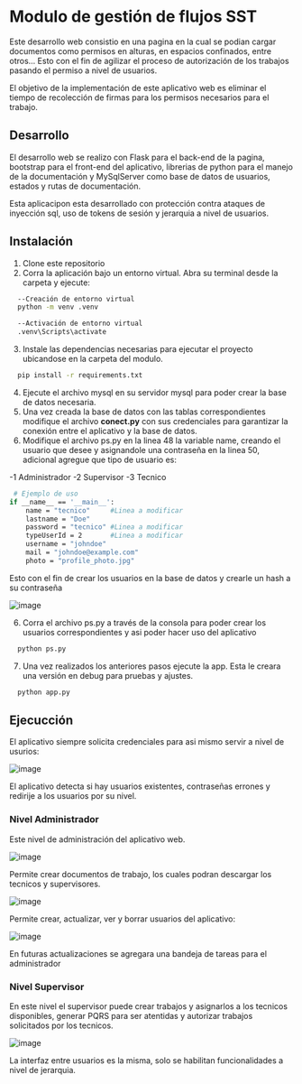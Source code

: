 # Modulo de gestión de flujos SST

Este desarrollo web consistio en una pagina en la cual se podian cargar documentos como permisos en alturas, en espacios confinados, entre otros... Esto con el fin de agilizar el proceso de autorización de los trabajos pasando el permiso a nivel de usuarios. 

El objetivo de la implementación de este aplicativo web es eliminar el tiempo de recolección de firmas para los permisos necesarios para el trabajo. 


## Desarrollo 
El desarrollo web se realizo con Flask para el back-end de la pagina, bootstrap para el front-end del aplicativo, librerias de python para el manejo de la documentación y MySqlServer como base de datos de usuarios, estados y rutas de documentación.

Esta aplicacipon esta desarrollado con protección contra ataques de inyección sql, uso de tokens de sesión y jerarquia a nivel de usuarios. 

## Instalación 

1) Clone este repositorio
2) Corra la aplicación bajo un entorno virtual. Abra su terminal desde la carpeta y ejecute:
```bash
  --Creación de entorno virtual
  python -m venv .venv

  --Activación de entorno virtual
  .venv\Scripts\activate
```
3) Instale las dependencias necesarias para ejecutar el proyecto ubicandose en la carpeta del modulo.

```bash
  pip install -r requirements.txt
```
4) Ejecute el archivo mysql en su servidor mysql para poder crear la base de datos necesaria.
5) Una vez creada la base de datos con las tablas correspondientes modifique el archivo **conect.py** con sus credenciales para garantizar la conexión entre el aplicativo y la base de datos.
5) Modifique el archivo ps.py en la linea 48 la variable name, creando el usuario que desee y asignandole una contraseña en la linea 50, adicional agregue que tipo de usuario es:

-1 Administrador
-2 Supervisor
-3 Tecnico

```bash
 # Ejemplo de uso
if __name__ == '__main__':
    name = "tecnico"     #Linea a modificar
    lastname = "Doe"
    password = "tecnico" #Linea a modificar
    typeUserId = 2       #Linea a modificar
    username = "johndoe"
    mail = "johndoe@example.com"
    photo = "profile_photo.jpg"
```
Esto con el fin de crear los usuarios en la base de datos y crearle un hash a su contraseña

![image](https://github.com/user-attachments/assets/70f56a12-991d-4b80-ba2d-b34a9e1d7281)

6) Corra el archivo ps.py a través de la consola para poder crear los usuarios correspondientes y asi poder hacer uso del aplicativo

```bash
  python ps.py
```

7) Una vez realizados los anteriores pasos ejecute la app. Esta le creara una versión en debug para pruebas y ajustes.

```bash
  python app.py
```

## Ejecucción 

El aplicativo siempre solicita credenciales para asi mismo servir a nivel de usurios:

![image](https://github.com/user-attachments/assets/135d26a9-f6cc-43d2-83d3-de1af6cf6b8a)

El aplicativo detecta si hay usuarios existentes, contraseñas errones y redirije a los usuarios por su nivel.

### Nivel Administrador
Este nivel de administración del aplicativo web. 

![image](https://github.com/user-attachments/assets/d4b972b3-ef97-4372-905b-4a040df3e051)

Permite crear documentos de trabajo, los cuales podran descargar los tecnicos y supervisores.

![image](https://github.com/user-attachments/assets/e0992288-83f1-4c9a-a446-0aef10daf504)

Permite crear, actualizar, ver y borrar usuarios del aplicativo:

![image](https://github.com/user-attachments/assets/3ef7092c-2db9-4421-be52-ce868bb5bd96)

En futuras actualizaciones se agregara una bandeja de tareas para el administrador

### Nivel Supervisor

En este nivel el supervisor puede crear trabajos y asignarlos a los tecnicos disponibles, generar PQRS para ser atentidas y autorizar trabajos solicitados por los tecnicos.

![image](https://github.com/user-attachments/assets/02a715b7-3545-498a-8c61-2ce1c2212e9f)

La interfaz entre usuarios es la misma, solo se habilitan funcionalidades a nivel de jerarquia.


